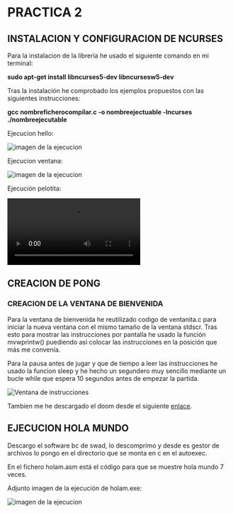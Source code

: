 # PRACTICA 2

## INSTALACION Y CONFIGURACION DE NCURSES

Para la instalacion de la librería he usado el siguiente comando en mi terminal:

**sudo apt-get install libncurses5-dev libncursesw5-dev**

Tras la instalación he comprobado los ejemplos propuestos con las siguientes instrucciones:

**gcc nombreficherocompilar.c -o nombreejectuable -lncurses**
**./nombreejecutable**

Ejecucion hello:

![imagen de la ejecucion](https://github.com/MIGUE1999/PDIH/blob/main/P2/Fotos/Captura%20de%20pantalla%20de%202021-04-13%2012-56-08.png)

Ejecucion ventana:

![imagen de la ejecucion](https://github.com/MIGUE1999/PDIH/blob/main/P2/Fotos/Captura%20de%20pantalla%20de%202021-04-13%2012-56-32.png)

Ejecución pelotita:

![video de la ejecucion](https://github.com/MIGUE1999/PDIH/blob/main/P2/Fotos/Videograbaci%C3%B3n%202021-04-13%2012:57:30.mp4)


## CREACION DE PONG

### CREACION DE LA VENTANA DE BIENVENIDA

Para la ventana de bienvenida he reutilizado codigo de ventanita.c para iniciar la nueva ventana con el mismo tamaño de la ventana stdscr. Tras esto para mostrar las instrucciones por pantalla he usado la función  mvwprintw() puediendo asi colocar las instrucciones en la posición que más me convenía. 

Para la pausa antes de jugar y que de tiempo a leer las instrucciones he usado la funcion sleep y he hecho un segundero muy sencillo mediante un bucle while que espera 10 segundos antes de empezar la partida. 

![Ventana de instrucciones](https://github.com/MIGUE1999/PDIH/blob/main/P2/Fotos/Captura%20de%20pantalla%20de%202021-04-13%2014-40-03.png)

Tambien me he descargado el doom desde el siguiente [enlace](https://www.dosgamesarchive.com/file/doom/doom-box/).




## EJECUCION HOLA MUNDO

Descargo el software bc de swad, lo descomprimo y desde es gestor de archivos lo pongo en el directorio que se monta en c en el autoexec.

En el fichero holam.asm está el código para que se muestre hola mundo 7 veces.

Adjunto imagen de la ejecución de holam.exe:

![imagen de la ejecucion](https://github.com/MIGUE1999/PDIH/blob/main/S1/ejecucion.png)



